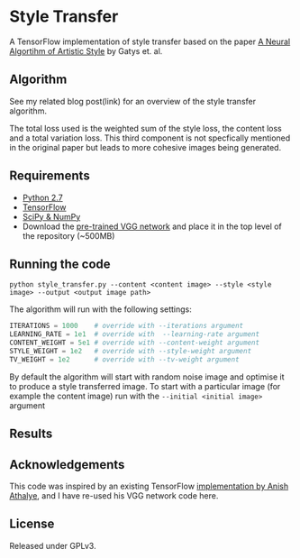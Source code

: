 # Style Transfer

A TensorFlow implementation of style transfer based on the paper [A Neural Algortihm of Artistic Style](https://arxiv.org/pdf/1508.06576v2.pdf) by Gatys et. al.

## Algorithm

See my related blog post(link) for an overview of the style transfer algorithm.

The total loss used is the weighted sum of the style loss, the content loss and a total variation loss. This third component is not specfically mentioned in the original paper but leads to more cohesive images being generated.

## Requirements

* [Python 2.7](https://www.python.org/download/releases/2.7/)
* [TensorFlow](https://www.tensorflow.org/versions/master/get_started/os_setup#download-and-setup)
* [SciPy & NumPy](http://scipy.org/install.html)
* Download the [pre-trained VGG network](http://www.vlfeat.org/matconvnet/models/beta16/imagenet-vgg-verydeep-19.mat) and place it in the top level of the repository (~500MB)

## Running the code

```python style_transfer.py --content <content image> --style <style image> --output <output image path>```

The algorithm will run with the following settings:

```python 
ITERATIONS = 1000    # override with --iterations argument
LEARNING_RATE = 1e1  # override with  --learning-rate argument
CONTENT_WEIGHT = 5e1 # override with --content-weight argument
STYLE_WEIGHT = 1e2   # override with --style-weight argument
TV_WEIGHT = 1e2      # override with --tv-weight argument
```

By default the algorithm will start with random noise image and optimise it to produce a style transferred image. To start with a particular image (for example the content image) run with the `--initial <initial image>` argument
    


## Results




## Acknowledgements

This code was inspired by an existing TensorFlow [implementation by Anish Athalye](https://github.com/anishathalye/neural-style), and I have re-used his VGG network code here.

## License

Released under GPLv3.

